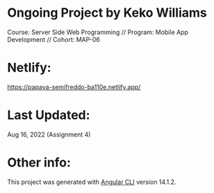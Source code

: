 # Ongoing Project by Keko Williams
Course:   Server Side Web Programming //
Program:  Mobile App Development //
Cohort:   MAP-06

# Netlify:
  https://papaya-semifreddo-ba110e.netlify.app/

# Last Updated:
Aug 16, 2022 (Assignment 4)

# Other info:
This project was generated with [Angular CLI](https://github.com/angular/angular-cli) version 14.1.2.
